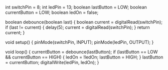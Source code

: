 int switchPin = 8;
int ledPin = 13;
boolean lastButton = LOW;
boolean currentButton = LOW;
boolean ledOn = false;

boolean debounce(boolean last)
{
  boolean current = digitalRead(switchPin);
  if (last != current) {
    delay(5);
    current = digitalRead(switchPin);
  }
  return current;
}

void setup() {
  pinMode(switchPin, INPUT);
  pinMode(ledPin, OUTPUT); 
}

void loop() {
  currentButton = debounce(lastButton);
  if (lastButton == LOW && currentButton == HIGH) {
    ledOn = !ledOn;
    lastButton = HIGH;
  }
    lastButton = currentButton;
    digitalWrite(ledPin, ledOn);
}
